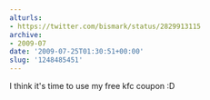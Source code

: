 ```yaml
---
alturls:
- https://twitter.com/bismark/status/2829913115
archive:
- 2009-07
date: '2009-07-25T01:30:51+00:00'
slug: '1248485451'
---
```


I think it's time to use my free kfc coupon :D

